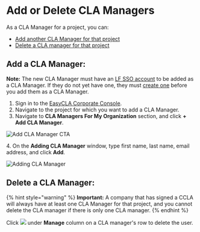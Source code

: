 # Add or Delete CLA Managers

As a CLA Manager for a project, you can:

* ​[Add another CLA Manager for that project](add-or-delete-cla-managers.md#add-a-cla-manager)​
* ​[Delete a CLA manager for that project](add-or-delete-cla-managers.md#delete-a-cla-manager)​

## Add a CLA Manager: <a href="#add-a-cla-manager" id="add-a-cla-manager"></a>

**Note:** The new CLA Manager must have an [LF SSO account](broken-reference) to be added as a CLA Manager. If they do not yet have one, they must [create one](https://docs.linuxfoundation.org/lfx/sso/create-an-account) before you add them as a CLA Manager.

1. Sign in to the [EasyCLA Corporate Console](https://organization.lfx.linuxfoundation.org/company/dashboard).
2. Navigate to the project for which you want to add a CLA Manager.
3. Navigate to **CLA Managers For My Organization** section, and click **+ Add CLA Manager**.

![Add CLA Manager CTA](broken-reference)

4\. On the **Adding CLA Manager** window, type first name, last name, email address, and click **Add**.

![Adding CLA Manager](broken-reference)

## Delete a CLA Manager: <a href="#delete-a-cla-manager" id="delete-a-cla-manager"></a>

{% hint style="warning" %}
**Important:** A company that has signed a CCLA will always have at least one CLA Manager for that project, and you cannot delete the CLA manager if there is only one CLA manager.
{% endhint %}

Click ![](broken-reference) under **Manage** column on a CLA manager's row to delete the user.
